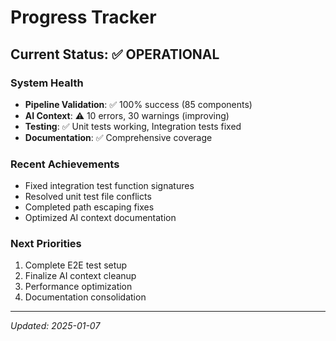 # Progress Tracker

## Current Status: ✅ OPERATIONAL

### System Health
- **Pipeline Validation**: ✅ 100% success (85 components)
- **AI Context**: ⚠️ 10 errors, 30 warnings (improving)
- **Testing**: ✅ Unit tests working, Integration tests fixed
- **Documentation**: ✅ Comprehensive coverage

### Recent Achievements
- Fixed integration test function signatures
- Resolved unit test file conflicts
- Completed path escaping fixes
- Optimized AI context documentation

### Next Priorities
1. Complete E2E test setup
2. Finalize AI context cleanup
3. Performance optimization
4. Documentation consolidation

---
*Updated: 2025-01-07*
